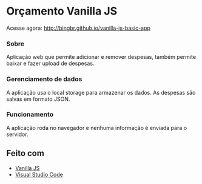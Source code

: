 # Orçamento Vanilla JS
Acesse agora: http://bingbr.github.io/vanilla-js-basic-app

### Sobre
Aplicação web que permite adicionar e remover despesas, também permite baixar e fazer upload de despesas. 

### Gerenciamento de dados
A aplicação usa o local storage para armazenar os dados. As despesas são salvas em formato JSON.

### Funcionamento
A aplicação roda no navegador e nenhuma informação é enviada para o servidor.

## Feito com
- [Vanilla JS](http://vanilla-js.com/)
- [Visual Studio Code](https://code.visualstudio.com/)